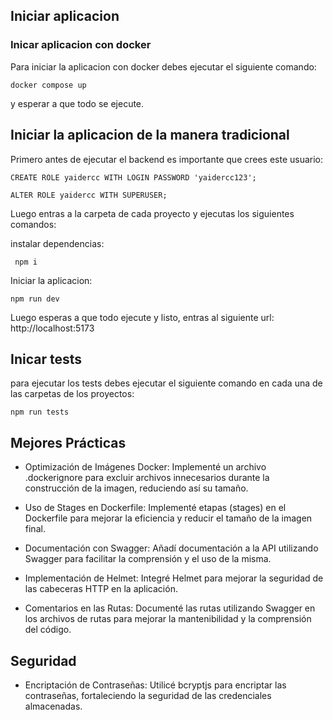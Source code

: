 ## Iniciar aplicacion

### Inicar aplicacion con docker

Para iniciar la aplicacion con docker debes ejecutar el siguiente comando:

`docker compose up`

y esperar a que todo se ejecute.

## Iniciar la aplicacion de la manera tradicional

Primero antes de ejecutar el backend es importante que crees este usuario:

``
CREATE ROLE yaidercc WITH LOGIN PASSWORD 'yaidercc123';
``

``
ALTER ROLE yaidercc WITH SUPERUSER;
``

Luego entras a la carpeta de cada proyecto y ejecutas los siguientes comandos:

instalar dependencias:

`` npm i``

Iniciar la aplicacion:

`` npm run dev ``

Luego esperas a que todo ejecute y listo, entras al siguiente url: http://localhost:5173

## Inicar tests

para ejecutar los tests debes ejecutar el siguiente comando en cada una de las carpetas de los proyectos:

``npm run tests``

## Mejores Prácticas

- Optimización de Imágenes Docker: Implementé un archivo .dockerignore para excluir archivos innecesarios durante la construcción de la imagen, reduciendo así su tamaño.

- Uso de Stages en Dockerfile: Implementé etapas (stages) en el Dockerfile para mejorar la eficiencia y reducir el tamaño de la imagen final.

- Documentación con Swagger: Añadí documentación a la API utilizando Swagger para facilitar la comprensión y el uso de la misma.

- Implementación de Helmet: Integré Helmet para mejorar la seguridad de las cabeceras HTTP en la aplicación.

- Comentarios en las Rutas: Documenté las rutas utilizando Swagger en los archivos de rutas para mejorar la mantenibilidad y la comprensión del código.

## Seguridad

- Encriptación de Contraseñas: Utilicé bcryptjs para encriptar las contraseñas, fortaleciendo la seguridad de las credenciales almacenadas.

